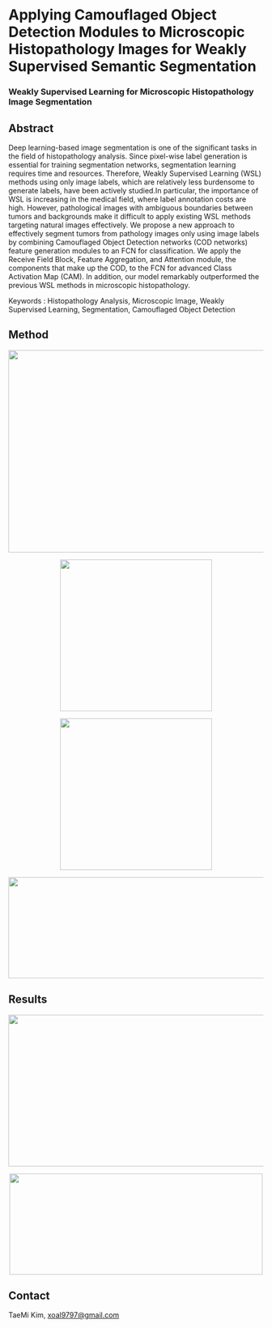 # Applying Camouflaged Object Detection Modules to Microscopic Histopathology Images for Weakly Supervised Semantic Segmentation

### Weakly Supervised Learning for Microscopic Histopathology Image Segmentation

## Abstract
Deep learning-based image segmentation is one of the significant tasks in the field of histopathology analysis. Since pixel-wise label generation is essential for training segmentation networks, segmentation learning requires time and resources. Therefore, Weakly Supervised Learning (WSL) methods using only image labels, which are relatively less burdensome to generate labels, have been actively studied.In particular, the importance of WSL is increasing in the medical field, where label annotation costs are high. However, pathological images with ambiguous boundaries between tumors and backgrounds make it difficult to apply existing WSL methods targeting natural images effectively. We propose a new approach to effectively segment tumors from pathology images only using image labels by combining Camouflaged Object Detection networks (COD networks) feature generation modules to an FCN for classification. We apply the Receive Field Block, Feature Aggregation, and Attention module, the components that make up the COD, to the FCN for advanced Class Activation Map (CAM). In addition, our model remarkably outperformed the previous WSL methods in microscopic histopathology.

Keywords : Histopathology Analysis, Microscopic Image, Weakly Supervised Learning, Segmentation, Camouflaged Object Detection   
     

## Method
<img src = "https://github.com/TaeMiKim/WSL-for-Colon-Histopathology/blob/main/figures/Architecture.png" width="800" height="400">

<p align="center">
<img src = "https://github.com/TaeMiKim/WSL-for-Colon-Histopathology/blob/main/figures/RF.png" width="300" height="300">
</p>

<p align="center">
<img src = "https://github.com/TaeMiKim/WSL-for-Colon-Histopathology/blob/main/figures/AGG.png" width="300" height="300">
</p>

<p align="center">
<img src = "https://github.com/TaeMiKim/WSL-for-Colon-Histopathology/blob/main/figures/HA.png" width="600" height="200">
</p>


## Results
<p align="center">
<img src = "https://github.com/TaeMiKim/WSL-for-Colon-Histopathology/blob/main/figures/Result.png" width="700" height="300">
</p>

<p align="center">
<img src = "https://github.com/TaeMiKim/WSL-for-Colon-Histopathology/blob/main/figures/result_table.png" width="500" height="200">
</p>

## Contact
TaeMi Kim, xoal9797@gmail.com
